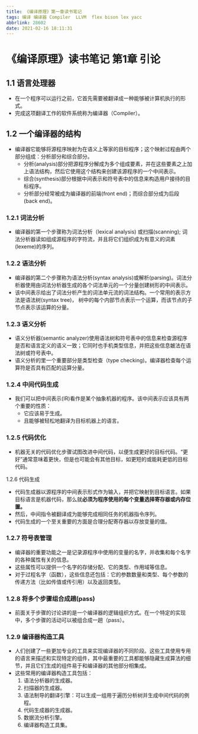 ```yaml
---
title: 《编译原理》第一章读书笔记
tags: 编译 编译器 Compiler  LLVM  flex bison lex yacc
abbrlink: 28602
date: 2021-02-16 18:11:31
---
```


# 《编译原理》读书笔记  第1章 引论	

## 1.1 语言处理器

- 在一个程序可以运行之前，它首先需要被翻译成一种能够被计算机执行的形式。
- 完成这项翻译工作的软件系统称为编译器（Compiler）。



## 1.2 一个编译器的结构

- 编译器它能够将源程序映射为在语义上等家的目标程序；这个映射过程由两个部分组成：分析部分和综合部分。
  - 分析(analysis)部分把源程序分解成为多个组成要素，并在这些要素之上加上语法结构，然后它使用这个结构来创建该源程序的一个中间表示。
  - 综合(synthesis)部分根据中间表示和符号表中的信息来构造用户接待的目标程序。
  - 分析部分经常被成为编译器的前端(front end)；而综合部分成为后段(back end)。



### 1.2.1 词法分析

- 编译器的第一个步骤称为词法分析（lexical analysis) 或扫描(scanning); 词法分析器读如组成源程序的字符流，并且将它们组织成为有意义的词素(lexeme)的序列。

  

### 1.2.2 语法分析

- 编译器的第二个步骤称为语法分析(syntax analysis)或解析(parsing)。词法分析器使用由词法分析器生成的各个词法单元的一个分量创建树形的中间表示。
- 该中间表示给出了词法分析产生的词法单元流的词法结构。一个常用的表示方法是语法树(syntax tree)， 树中的每个内部节点表示一个运算，而该节点的子节点表示该运算的分量。

### 1.2.3 语义分析

- 语义分析器(semantic analyzer)使用语法树和符号表中的信息来检查源程序是否和语言定义的语义一致；它同时也手机类型信息，并把这些信息皴法在语法树或符号表中。
- 语义分析的里一个重要部分是类型检查（type checking)。编译器检查每个运算符是否具有匹配的运算分量。

### 1.2.4 中间代码生成

- 我们可以把中间表示(IR)看作是某个抽象机器的程序。该中间表示应该具有两个重要的性质：
  - 它应该易于生成。
  - 且能够被轻松地翻译为目标机器上的语言。

### 1.2.5 代码优化

- 机器无关的代码优化步骤试图改进中间代码，以便生成更好的目标代码。“更好”通常意味着更快，但是也可能会有其他目标，如更短的或能耗更低的目标代码。

1.2.6 代码生成

- 代码生成器以源程序的中间表示形式作为输入，并把它映射到目标语言。如果目标语言是机器代码，那么就**必须为程序使用的每个变量选择寄存器或内存位置。**
- 然后，中间指令被翻译成为能够完成相同任务的机器指令序列。
- 代码生成的一个至关重要的方面是合理分配寄存器以存放变量的值。

### 1.2.7 符号表管理

- 编译器的重要功能之一是记录源程序中使用的变量的名字，并收集和每个名字的各种属性有关的信息。
- 这些属性可以提供一个名字的存储分配、它的类型、作用域等信息。
- 对于过程名字（函数），这些信息还包括：它的参数数量和类型、每个参数的传递方法（比如传值或传引用）以及返回类型。

### 1.2.8 将多个步骤组合成趟(pass)

- 前面关于步骤的讨论讲的是一个编译器的逻辑组织方式。在一个特定的实现中，多个步骤的活动可以被组合成一趟（pass）。

### 1.2.9 编译器构造工具

- 人们创建了一些更加专业的工具来实现编译器的不同阶段。这些工具使用专用的语言来描述和实现特定的组件，其中最重要的工具都能够隐藏生成算法的细节，并且它们生成的组件易于和编译器的其他部分相集成。
- 这些常用的编译器构造工具包括：
  1. 语法分析器的生成器。
  2. 扫描器的生成器。
  3. 语法制导的翻译引擎：可以生成一组用于遍历分析树并生成中间代码的例程。
  4. 代码生成器的生成器。
  5. 数据流分析引擎。
  6. 编译器构造工具集。